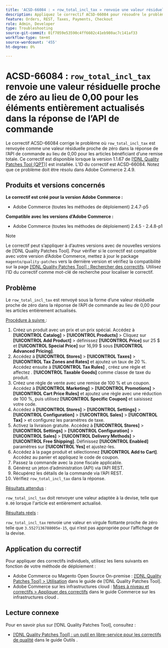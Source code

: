 ```yaml
---
title: 'ACSD-66084 : « row_total_incl_tax » renvoie une valeur résiduelle proche de zéro au lieu de 0,00 pour les éléments entièrement actualisés dans la réponse de l’API de commande'
description: Appliquez le correctif ACSD-66084 pour résoudre le problème d’Adobe Commerce où « row_total_incl_tax » renvoyait une valeur résiduelle proche de zéro au lieu de 0,00 pour les éléments entièrement actualisés dans la réponse de l’API de commande.
feature: Orders, REST, Taxes, Payments, Checkout
role: Admin, Developer
type: Troubleshooting
source-git-commit: 01f7059e53590c4ff6602c41eb980ac7c141af33
workflow-type: tm+mt
source-wordcount: '455'
ht-degree: 0%

---
```



# ACSD-66084 : `row_total_incl_tax` renvoie une valeur résiduelle proche de zéro au lieu de 0,00 pour les éléments entièrement actualisés dans la réponse de l’API de commande

Le correctif ACSD-66084 corrige le problème où `row_total_incl_tax` est renvoyée comme une valeur résiduelle proche de zéro dans la réponse de l’API de commande au lieu de 0,00 pour les articles bénéficiant d’une remise totale. Ce correctif est disponible lorsque la version 1.1.67 de [[!DNL Quality Patches Tool (QPT)]](/help/tools/quality-patches-tool/quality-patches-tool-to-self-serve-quality-patches.md) est installée. L’ID du correctif est ACSD-66084. Notez que ce problème doit être résolu dans Adobe Commerce 2.4.9.

## Produits et versions concernés

**Le correctif est créé pour la version Adobe Commerce :**

* Adobe Commerce (toutes les méthodes de déploiement) 2.4.7-p5

**Compatible avec les versions d’Adobe Commerce :**

* Adobe Commerce (toutes les méthodes de déploiement) 2.4.5 - 2.4.8-p1

>[!NOTE]
>
>Le correctif peut s’appliquer à d’autres versions avec de nouvelles versions de [!DNL Quality Patches Tool]. Pour vérifier si le correctif est compatible avec votre version d’Adobe Commerce, mettez à jour le package `magento/quality-patches` vers la dernière version et vérifiez la compatibilité sur la page [[!DNL Quality Patches Tool] : Rechercher des correctifs](https://experienceleague.adobe.com/tools/commerce-quality-patches/index.html). Utilisez l’ID du correctif comme mot-clé de recherche pour localiser le correctif.

## Problème

Le `row_total_incl_tax` est renvoyé sous la forme d’une valeur résiduelle proche de zéro dans la réponse de l’API de commande au lieu de 0,00 pour les articles entièrement actualisés.

<u>Procédure à suivre </u> :

1. Créez un produit avec un prix et un prix spécial. Accédez à **[!UICONTROL Catalog]** > **[!UICONTROL Products]** > Cliquez sur **[!UICONTROL Add Product]** > définissez **[!UICONTROL Price]** sur 25 $ et **[!UICONTROL Special Price]** sur 16,99 $ sous **[!UICONTROL Advanced Pricing]**.
1. Accédez à **[!UICONTROL Stores]** > **[!UICONTROL Taxes]** > **[!UICONTROL Tax Zones and Rates]** et ajoutez un taux de 20 %. Accédez ensuite à **[!UICONTROL Tax Rules]** , créez une règle et affectez .
   **[!UICONTROL Taxable Goods]** comme classe de taxe du produit.
1. Créez une règle de vente avec une remise de 100 % et un coupon. Accédez à **[!UICONTROL Marketing]** > **[!UICONTROL Promotions]** > **[!UICONTROL Cart Price Rules]** et ajoutez une règle avec une réduction de 100 %, puis utilisez **[!UICONTROL Specific Coupon]** et saisissez votre code.
1. Accédez à **[!UICONTROL Stores]** > **[!UICONTROL Settings]** > **[!UICONTROL Configuration]** > **[!UICONTROL Sales]** > **[!UICONTROL Tax]** > et configurez les paramètres de taxe.
1. Activez la livraison gratuite. Accédez à **[!UICONTROL Stores]** > **[!UICONTROL Settings]** > **[!UICONTROL Configuration]** > **[!UICONTROL Sales]** > **[!UICONTROL Delivery Methods]** > **[!UICONTROL Free Shipping]**. Définissez **[!UICONTROL Enabled]** paramètres sur **[!UICONTROL Yes]** et ajustez-les.
1. Accédez à la page produit et sélectionnez **[!UICONTROL Add to Cart]**. Accédez au panier et appliquez le code de coupon.
1. Passez la commande avec la zone fiscale applicable.
1. Générez un jeton d’administration (API) via l’API REST.
1. Récupérez les détails de la commande via l’API REST.
1. Vérifiez `row_total_incl_tax` dans la réponse.

<u>Résultats attendus</u> :

`row_total_incl_tax` doit renvoyer une valeur adaptée à la devise, telle que `0.00` lorsque l&#39;article est entièrement actualisé.

<u>Résultats réels</u> :

`row_total_incl_tax` renvoie une valeur en virgule flottante proche de zéro telle que `3.5527136788005e-15`, qui n’est pas appropriée pour l’affichage de la devise.

## Application du correctif

Pour appliquer des correctifs individuels, utilisez les liens suivants en fonction de votre méthode de déploiement :

* Adobe Commerce ou Magento Open Source On-premise : [[!DNL Quality Patches Tool] > Utilisation](/help/tools/quality-patches-tool/usage.md) dans le guide de [!DNL Quality Patches Tool].
* Adobe Commerce sur les infrastructures cloud : [Mises à niveau et correctifs > Appliquer des correctifs](https://experienceleague.adobe.com/docs/commerce-cloud-service/user-guide/develop/upgrade/apply-patches.html) dans le guide Commerce sur les infrastructures cloud .

## Lecture connexe

Pour en savoir plus sur [!DNL Quality Patches Tool], consultez :

* [[!DNL Quality Patches Tool] : un outil en libre-service pour les correctifs de qualité](/help/tools/quality-patches-tool/quality-patches-tool-to-self-serve-quality-patches.md) dans le guide Outils .
